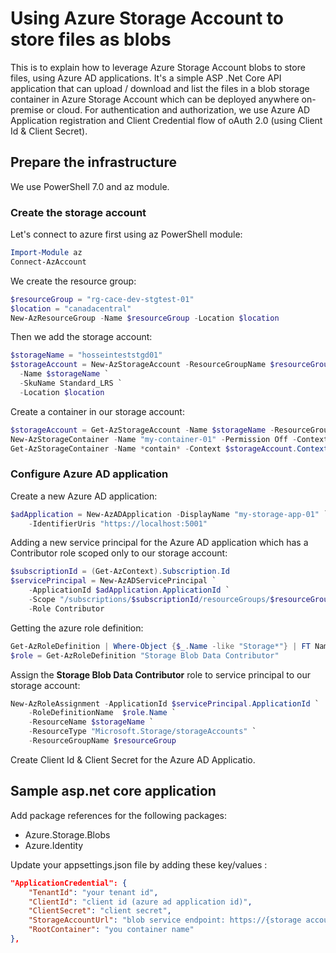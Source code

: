 # Using Azure Storage Account to store files as blobs
This is to explain how to leverage Azure Storage Account blobs to store files, using Azure AD applications.
It's a simple ASP .Net Core API application that can upload / download and list the files in a blob storage container in Azure Storage Account which can be deployed anywhere on-premise or cloud.
For authentication and authorization, we use Azure AD Application registration and Client Credential flow of oAuth 2.0 (using Client Id & Client Secret).

## Prepare the infrastructure
We use PowerShell 7.0 and az module.

### Create the storage account
Let's connect to azure first using az PowerShell module:
``` powershell
Import-Module az
Connect-AzAccount
```
We create the resource group:
``` powershell
$resourceGroup = "rg-cace-dev-stgtest-01"
$location = "canadacentral"
New-AzResourceGroup -Name $resourceGroup -Location $location
```

Then we add the storage account:
``` powershell
$storageName = "hosseinteststgd01"
$storageAccount = New-AzStorageAccount -ResourceGroupName $resourceGroup `
  -Name $storageName `
  -SkuName Standard_LRS `
  -Location $location
```

Create a container in our storage account:
``` powershell
$storageAccount = Get-AzStorageAccount -Name $storageName -ResourceGroupName $resourceGroup
New-AzStorageContainer -Name "my-container-01" -Permission Off -Context $storageAccount.Context
Get-AzStorageContainer -Name *contain* -Context $storageAccount.Context
```

### Configure Azure AD application
Create a new Azure AD application:
``` powershell
$adApplication = New-AzADApplication -DisplayName "my-storage-app-01" `
    -IdentifierUris "https://localhost:5001"
```

Adding a new service principal for the Azure AD application which has a Contributor role scoped only to our storage account:
``` powershell
$subscriptionId = (Get-AzContext).Subscription.Id
$servicePrincipal = New-AzADServicePrincipal `
    -ApplicationId $adApplication.ApplicationId `
    -Scope "/subscriptions/$subscriptionId/resourceGroups/$resourceGroup/providers/Microsoft.Storage/storageAccounts/$storageName" `
    -Role Contributor
```

Getting the azure role definition:
``` powershell
Get-AzRoleDefinition | Where-Object {$_.Name -like "Storage*"} | FT Name, IsCustom, Id
$role = Get-AzRoleDefinition "Storage Blob Data Contributor"
```

Assign the **Storage Blob Data Contributor** role to service principal to our storage account:
``` powershell
New-AzRoleAssignment -ApplicationId $servicePrincipal.ApplicationId `
    -RoleDefinitionName  $role.Name `
    -ResourceName $storageName `
    -ResourceType "Microsoft.Storage/storageAccounts" `
    -ResourceGroupName $resourceGroup
```

Create Client Id & Client Secret for the Azure AD Applicatio.

## Sample asp.net core application
Add package references for the following packages:
* Azure.Storage.Blobs
* Azure.Identity

Update your appsettings.json file by adding these key/values :
``` json
"ApplicationCredential": {
    "TenantId": "your tenant id",
    "ClientId": "client id (azure ad application id)",
    "ClientSecret": "client secret",
    "StorageAccountUrl": "blob service endpoint: https://{storage account name}.blob.core.windows.net/",
    "RootContainer": "you container name"
},
```